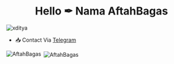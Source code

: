 <h1 align="center">Hello ✒ Nama AftahBagas</h1>
<p align="left"> <img src="https://komarev.com/ghpvc/?username=1Danish-00&label=Profile%20views&color=0e75b6&style=plastic" alt="xditya" /> </p>

- 📥 Contact Via [Telegram](https://t.me/kanjengingsun)


<p><img align="left" src="https://github-readme-stats.vercel.app/api/top-langs?username=AftahBagas&show_icons=true&theme=tokyonight&locale=en&layout=compact" alt="AftahBagas" /></p>

<p>&nbsp;<img align="center" src="https://github-readme-stats.vercel.app/api?username=AftahBagas&show_icons=true&theme=tokyonight&locale=en" alt="AftahBagas" /></p>
